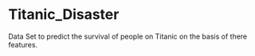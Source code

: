# Titanic_Disaster
Data Set to predict the survival of people on Titanic on the basis of there features.
